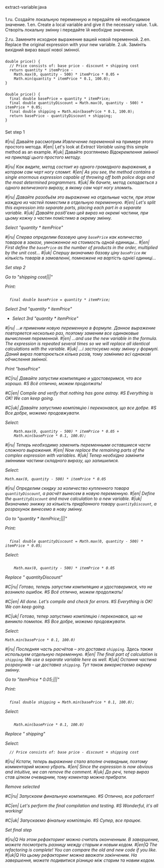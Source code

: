 extract-variable:java

###

1.ru. Создайте локальную переменную и передайте ей необходимое значение.
1.en. Create a local variable and give it the necessary value.
1.uk. Створіть локальну змінну і передайте їй необхідне значення.

2.ru. Замените исходное выражение вашей новой переменной.
2.en. Replace the original expression with your new variable.
2.uk. Замініть вихідний вираз вашої нової змінної.



###

```
double price() {
  // Price consists of: base price - discount + shipping cost
  return quantity * itemPrice -
    Math.max(0, quantity - 500) * itemPrice * 0.05 +
    Math.min(quantity * itemPrice * 0.1, 100.0);
}
```

###

```
double price() {
  final double basePrice = quantity * itemPrice;
  final double quantityDiscount = Math.max(0, quantity - 500) * itemPrice * 0.05;
  final double shipping = Math.min(basePrice * 0.1, 100.0);
  return basePrice - quantityDiscount + shipping;
}
```

###

Set step 1

#|ru| Давайте рассмотрим <i>Извлечение переменной</i> на примере этого простого метода.
#|en| Let's look at <i>Extract Variable</i> using this simple method as an example.
#|uk| Давайте розглянемо <i>Відокремлення змінної<i> на прикладі цього простого методу.

#|ru| Как видите, метод состоит из одного громадного выражения, в котором сам черт ногу сломит.
#|en| As you see, the method contains a single enormous expression capable of throwing off both police dogs and the most determined programmers.
#|uk| Як бачите, метод складається з одного величезного виразу, в якому сам чорт ногу зломить.

#|ru| Давайте разобьём это выражение на отдельные части, при этом каждую из частей поместим в отдельную переменную.
#|en| Let's split this expression into separate parts, placing each part in a separate variable.
#|uk| Давайте розіб'ємо цей вираз на окремі частини, при цьому кожну з частин помістимо в окрему змінну.

Select "quantity * itemPrice"

#|ru| Сперва определим базовую цену <code>basePrice</code> как количество товаров в заказе, умноженное на стоимость одной единицы…
#|en| First define the <code>basePrice</code> as the number of products in the order, multiplied by the unit cost…
#|uk| Спершу визначимо базову ціну <code>basePrice</code> як кількість товарів в замовленні, помножене на вартість однієї одиниці…

Set step 2

Go to "shipping cost|||"

Print:
```

  final double basePrice = quantity * itemPrice;
```

Select 2nd "quantity * itemPrice"
+ Select 3rd "quantity * itemPrice"

#|ru| …и применим новую переменную в формуле. Данное выражение повторяется несколько раз, поэтому заменим все одинаковые вычисления переменной.
#|en| …and use the new variable in the formula. The expression is repeated several times so we will replace all identical calculations with the variable.
#|uk| …і застосуємо нову змінну у формулі. Даний вираз повторюється кілька разів, тому замінимо всі однакові обчислення змінної.

Print "basePrice"

#C|ru| Давайте запустим компиляцию и удостоверимся, что все хорошо.
#S Всё отлично, можем продолжать!

#C|en| Compile and verify that nothing has gone astray.
#S Everything is OK! We can keep going.

#C|uk| Давайте запустимо компіляцію і переконався, що все добре.
#S Все добре, можемо продовжувати.

Select:
```
    Math.max(0, quantity - 500) * itemPrice * 0.05 +
    Math.min(basePrice * 0.1, 100.0);
```

#|ru| Теперь необходимо заменить переменными оставшиеся части сложного выражения.
#|en| Now replace the remaining parts of the complex expression with variables.
#|uk| Тепер необхідно замінити змінними частини складного виразу, що залишилися.

Select:
```
Math.max(0, quantity - 500) * itemPrice * 0.05
```

#|ru| Определим скидку за количество купленного товара <code>quantityDiscount</code>, а расчёт вынесем в новую переменную.
#|en| Define the <code>quantityDiscount</code> and move calculation to a new variable.
#|uk| Визначимо знижку за кількість придбанного товару <code>quantityDiscount</code>, а розрахунок винесемо в нову змінну.

Go to "quantity * itemPrice;|||"

Print:
```

  final double quantityDiscount = Math.max(0, quantity - 500) * itemPrice * 0.05;
```

Select:
```

    Math.max(0, quantity - 500) * itemPrice * 0.05
```

Replace " quantityDiscount"

#C|ru| Готово, теперь запустим компиляцию и удостоверимся, что не возникло ошибок.
#S Всё отлично, можем продолжать!

#C|en| All done. Let's compile and check for errors.
#S Everything is OK! We can keep going.

#C|uk| Готово, тепер запустимо компіляцію і переконався, що не виникло помилок.
#S Все добре, можемо продовжувати.

Select:
```
Math.min(basePrice * 0.1, 100.0)
```

#|ru| Последняя часть расчётов  – это доставка <code>shipping</code>. Здесь также используем отдельную переменную.
#|en| The final part of calculation is <code>shipping</code>. We use a separate variable here as well.
#|uk| Остання частина розрахунків – це доставка <code>shipping</code>. Тут також використаємо окрему змінну.

Go to "itemPrice * 0.05;|||"

Print:
```

  final double shipping = Math.min(basePrice * 0.1, 100.0);
```

Select:
```

    Math.min(basePrice * 0.1, 100.0)
```

Replace " shipping"

Select:
```
  // Price consists of: base price - discount + shipping cost

```

#|ru| Кстати, теперь выражение стало вполне очевидным, поэтому комментарий можно убрать.
#|en| Since the expression is now obvious and intuitive, we can remove the comment.
#|uk| До речі, тепер вираз став цілком очевидним, тому коментар можна прибрати.

Remove selected

#C|ru| Запускаем финальную компиляцию.
#S Отлично, все работает!

#C|en| Let's perform the final compilation and testing.
#S Wonderful, it's all working!

#C|uk| Запускаємо фінальну компіляцію.
#S Супер, все працює.

Set final step

#|ru|Q На этом рефакторинг можно считать оконченным. В завершение, можете посмотреть разницу между старым и новым кодом.
#|en|Q The refactoring is complete! You can compare the old and new code if you like.
#|uk|Q На цьому рефакторинг можна вважати закінченим. На завершення, можете подивитися різницю між старим та новим кодом.